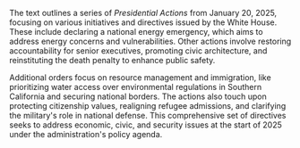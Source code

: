 The text outlines a series of *Presidential Actions* from January 20, 2025, focusing on various initiatives and directives issued by the White House. These include declaring a national energy emergency, which aims to address energy concerns and vulnerabilities. Other actions involve restoring accountability for senior executives, promoting civic architecture, and reinstituting the death penalty to enhance public safety. 

Additional orders focus on resource management and immigration, like prioritizing water access over environmental regulations in Southern California and securing national borders. The actions also touch upon protecting citizenship values, realigning refugee admissions, and clarifying the military's role in national defense. This comprehensive set of directives seeks to address economic, civic, and security issues at the start of 2025 under the administration's policy agenda.